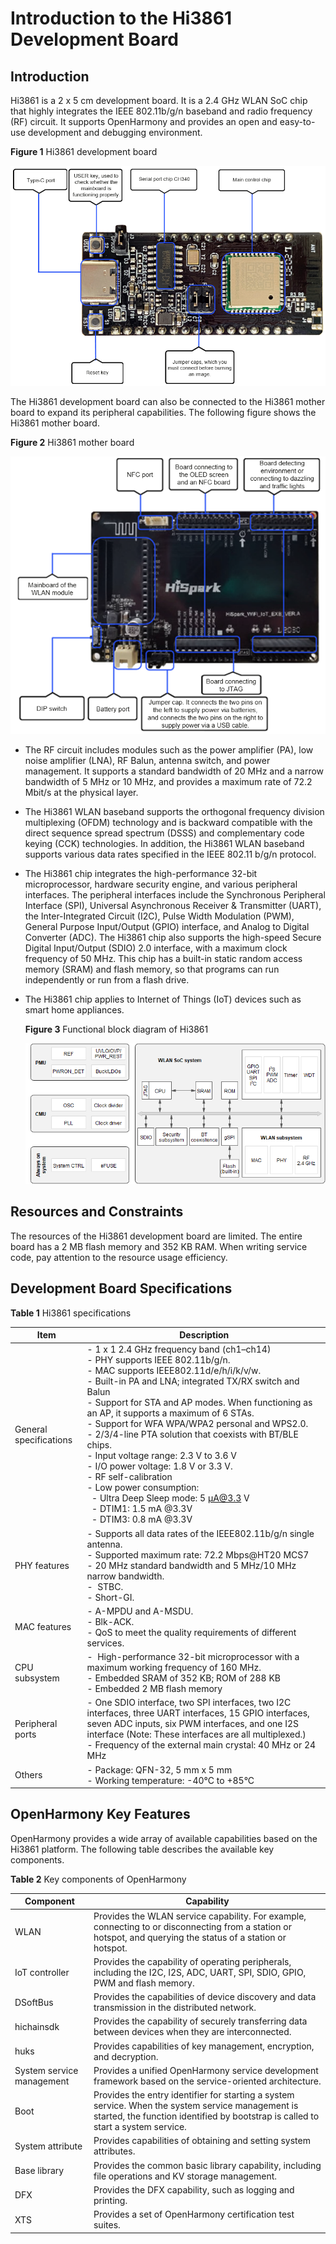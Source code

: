 # Introduction to the Hi3861 Development Board


## Introduction

Hi3861 is a 2 x 5 cm development board. It is a 2.4 GHz WLAN SoC chip that highly integrates the IEEE 802.11b/g/n baseband and radio frequency (RF) circuit. It supports OpenHarmony and provides an open and easy-to-use development and debugging environment.

**Figure 1** Hi3861 development board

  ![en-us_image_0000001226634692](figures/en-us_image_0000001226634692.png)

The Hi3861 development board can also be connected to the Hi3861 mother board to expand its peripheral capabilities. The following figure shows the Hi3861 mother board.

**Figure 2** Hi3861 mother board

![en-us_image_0000001226794660](figures/en-us_image_0000001226794660.png)

- The RF circuit includes modules such as the power amplifier (PA), low noise amplifier (LNA), RF Balun, antenna switch, and power management. It supports a standard bandwidth of 20 MHz and a narrow bandwidth of 5 MHz or 10 MHz, and provides a maximum rate of 72.2 Mbit/s at the physical layer.

- The Hi3861 WLAN baseband supports the orthogonal frequency division multiplexing (OFDM) technology and is backward compatible with the direct sequence spread spectrum (DSSS) and complementary code keying (CCK) technologies. In addition, the Hi3861 WLAN baseband supports various data rates specified in the IEEE 802.11 b/g/n protocol.

- The Hi3861 chip integrates the high-performance 32-bit microprocessor, hardware security engine, and various peripheral interfaces. The peripheral interfaces include the Synchronous Peripheral Interface (SPI), Universal Asynchronous Receiver & Transmitter (UART), the Inter-Integrated Circuit (I2C), Pulse Width Modulation (PWM), General Purpose Input/Output (GPIO) interface, and Analog to Digital Converter (ADC). The Hi3861 chip also supports the high-speed Secure Digital Input/Output (SDIO) 2.0 interface, with a maximum clock frequency of 50 MHz. This chip has a built-in static random access memory (SRAM) and flash memory, so that programs can run independently or run from a flash drive.

- The Hi3861 chip applies to Internet of Things (IoT) devices such as smart home appliances.

    **Figure 3** Functional block diagram of Hi3861
    
  ![en-us_image_0000001271234729](figures/en-us_image_0000001271234729.png)


## Resources and Constraints

The resources of the Hi3861 development board are limited. The entire board has a 2 MB flash memory and 352 KB RAM. When writing service code, pay attention to the resource usage efficiency.


## Development Board Specifications

**Table 1** Hi3861 specifications

| Item| Description|
| -------- | -------- |
| General specifications| -&nbsp;1 x 1 2.4 GHz frequency band (ch1–ch14)<br>-&nbsp;PHY supports IEEE 802.11b/g/n.<br>-&nbsp;MAC supports IEEE802.11d/e/h/i/k/v/w.<br>-&nbsp;Built-in PA and LNA; integrated TX/RX switch and Balun<br>-&nbsp;Support for STA and AP modes. When functioning as an AP, it supports a maximum of 6 STAs.<br>-&nbsp;Support for WFA WPA/WPA2 personal and WPS2.0.<br>-&nbsp;2/3/4-line PTA solution that coexists with BT/BLE chips.<br>-&nbsp;Input voltage range: 2.3 V to 3.6 V<br>-&nbsp;I/O power voltage: 1.8 V or 3.3 V.<br>-&nbsp;RF self-calibration<br>-&nbsp;Low power consumption:<br>&nbsp;&nbsp;-&nbsp;Ultra Deep Sleep mode: 5 μA@3.3 V<br>&nbsp;&nbsp;-&nbsp;DTIM1: 1.5 mA \@3.3V<br>&nbsp;&nbsp;-&nbsp;DTIM3: 0.8 mA \@3.3V|
| PHY features| -&nbsp;Supports all data rates of the IEEE802.11b/g/n single antenna.<br>-&nbsp;Supported maximum rate: 72.2 Mbps\@HT20&nbsp;MCS7<br>-&nbsp;20 MHz standard bandwidth and 5 MHz/10 MHz narrow bandwidth.<br>-&nbsp; STBC.<br>-&nbsp;Short-GI.|
| MAC features| -&nbsp;A-MPDU and A-MSDU.<br>-&nbsp;Blk-ACK.<br>-&nbsp;QoS to meet the quality requirements of different services.|
| CPU subsystem| - &nbsp;High-performance 32-bit microprocessor with a maximum working frequency of 160 MHz.<br>-&nbsp;Embedded SRAM of 352 KB; ROM of 288 KB<br>-&nbsp;Embedded 2 MB flash memory|
| Peripheral ports| -&nbsp;One SDIO interface, two SPI interfaces, two I2C interfaces, three UART interfaces, 15 GPIO interfaces, seven ADC inputs, six PWM interfaces, and one I2S interface (Note: These interfaces are all multiplexed.)<br>-&nbsp;Frequency of the external main crystal: 40 MHz or 24 MHz|
| Others| -&nbsp;Package: QFN-32, 5 mm x 5 mm<br>-&nbsp;Working temperature: -40°C to +85°C|


## OpenHarmony Key Features

OpenHarmony provides a wide array of available capabilities based on the Hi3861 platform. The following table describes the available key components.

**Table 2** Key components of OpenHarmony

| Component| Capability|
| -------- | -------- |
| WLAN| Provides the WLAN service capability. For example, connecting to or disconnecting from a station or hotspot, and querying the status of a station or hotspot.|
| IoT controller| Provides the capability of operating peripherals, including the I2C, I2S, ADC, UART, SPI, SDIO, GPIO, PWM and flash memory.|
| DSoftBus| Provides the capabilities of device discovery and data transmission in the distributed network.|
| hichainsdk| Provides the capability of securely transferring data between devices when they are interconnected.|
| huks| Provides capabilities of key management, encryption, and decryption.|
| System service management| Provides a unified OpenHarmony service development framework based on the service-oriented architecture.|
| Boot| Provides the entry identifier for starting a system service. When the system service management is started, the function identified by bootstrap is called to start a system service.|
| System attribute| Provides capabilities of obtaining and setting system attributes.|
| Base library| Provides the common basic library capability, including file operations and KV storage management.|
| DFX | Provides the DFX capability, such as logging and printing.|
| XTS | Provides a set of OpenHarmony certification test suites.|
